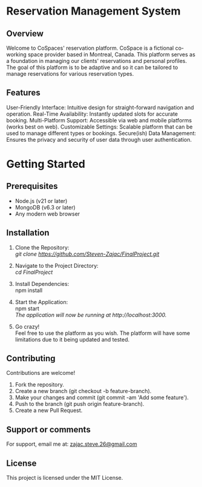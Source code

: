# Reservation Management System

## Overview

Welcome to CoSpaces' reservation platform. CoSpace is a fictional co-working space provider based in Montreal, Canada. This platform serves as a foundation in managing our clients' reservations and personal profiles. The goal of this platform is to be adaptive and so it can be tailored to manage reservations for various reservation types.

## Features

User-Friendly Interface: Intuitive design for straight-forward navigation and operation.
Real-Time Availability: Instantly updated slots for accurate booking.
Multi-Platform Support: Accessible via web and mobile platforms (works best on web).
Customizable Settings: Scalable platform that can be used to manage different types or bookings.
Secure(ish) Data Management: Ensures the privacy and security of user data through user authentication.

# Getting Started

## Prerequisites

- Node.js (v21 or later)
- MongoDB (v6.3 or later)
- Any modern web browser

## Installation

1. Clone the Repository:
   </br>_git clone https://github.com/Steven-Zajac/FinalProject.git_

2. Navigate to the Project Directory:
   </br> _cd FinalProject_

3. Install Dependencies:
   </br>npm install

4. Start the Application:
   </br>npm start
   </br>_The application will now be running at http://localhost:3000._

5. Go crazy!
   </br> Feel free to use the platform as you wish. The platform will have some limitations due to it being updated and tested.

## Contributing

Contributions are welcome!

1. Fork the repository.
2. Create a new branch (git checkout -b feature-branch).
3. Make your changes and commit (git commit -am 'Add some feature').
4. Push to the branch (git push origin feature-branch).
5. Create a new Pull Request.

## Support or comments

For support, email me at: zajac.steve.26@gmail.com

## License

This project is licensed under the MIT License.
